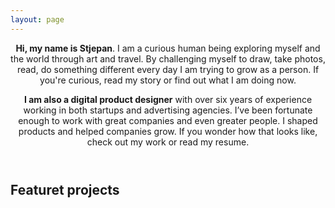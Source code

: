 ```yaml
---
layout: page
---
```


<header class="grid-width">
  <p><b>Hi, my name is Stjepan</b>. I am a curious human being exploring myself and the world through art and travel. By challenging myself to draw, take photos, read, do something different every day I am trying to grow as a person. If you're curious, read <saber-link to="/my-story">my story</saber-link> or find out what I am doing <saber-link to="/my-story">now</saber-link>.</p>
  <p class="short"><b>I am also a digital product designer</b> with over six years of experience working in both startups and advertising agencies.  I’ve been fortunate enough to work with great companies and even greater people. I shaped products and helped companies grow. If you wonder how that looks like, check out <saber-link to="/my">my work</saber-link> or read my <saber-link to="/my-story">resume</saber-link>.</p>
  <simg name="desk-illustration.svg" class="desk" />
  <!-- <simg name="stjepangrgic-portrait.jpg" /> -->
</header>

<section class="projects grid-width">
  <h2 class="h3">Featuret projects</h2>
  <projectCard
    url="/work/agrivi"
    title="Agrivi"
    description="Farm managment software"
    period="2016"
    image="stjepangrgic-agrivi-card.jpg"
    linkText="Read the case study"/>
</section>




<script>
import slink from '@/theme/components/slink.vue'
import simg from '@/theme/components/simg.vue'
import sfigure from '@/theme/components/sfigure.vue'
import projectCard from '@/theme/components/projectCard.vue'
import smallCard from '@/theme/components/smallCard.vue'

export default {
  components: {
    slink,
    simg,
    sfigure,
    projectCard,
    smallCard
  },
  computed: {
    // icon() {
    //   return {
    //     backgroundImage: 'url(' + require('@/assets/images/' + 'fail.svg') + ')'
    //   }
    // }
  }
}
</script>

<style lang="stylus" scoped>

  .site
    margin-top: 4vh;

  header
    position relative
    .desk
      margin-top -3rem
      margin-right -4.7rem
      @media screen and (min-width: 900px)
        margin-top: -6rem;
        float: right;
/*      position: relative;
      top: -2rem;
      @media screen and (min-width: 800px)
        top initial
        position: absolute;
        right: -4.7rem;
        bottom: -6rem*/

  .projects
    /*background-color: #afa;*/
    /*margin-top: 6rem;*/

</style>





